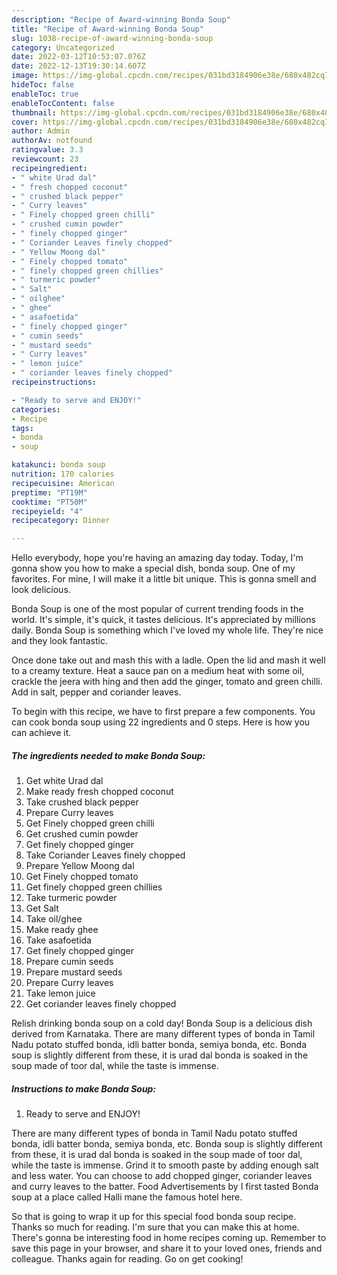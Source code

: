 ```yaml
---
description: "Recipe of Award-winning Bonda Soup"
title: "Recipe of Award-winning Bonda Soup"
slug: 1038-recipe-of-award-winning-bonda-soup
category: Uncategorized
date: 2022-03-12T10:53:07.076Z
date: 2022-12-13T19:30:14.607Z
image: https://img-global.cpcdn.com/recipes/031bd3184906e38e/680x482cq70/bonda-soup-recipe-main-photo.jpg
hideToc: false
enableToc: true
enableTocContent: false
thumbnail: https://img-global.cpcdn.com/recipes/031bd3184906e38e/680x482cq70/bonda-soup-recipe-main-photo.jpg
cover: https://img-global.cpcdn.com/recipes/031bd3184906e38e/680x482cq70/bonda-soup-recipe-main-photo.jpg
author: Admin
authorAv: notfound
ratingvalue: 3.3
reviewcount: 23
recipeingredient:
- " white Urad dal"
- " fresh chopped coconut"
- " crushed black pepper"
- " Curry leaves"
- " Finely chopped green chilli"
- " crushed cumin powder"
- " finely chopped ginger"
- " Coriander Leaves finely chopped"
- " Yellow Moong dal"
- " Finely chopped tomato"
- " finely chopped green chillies"
- " turmeric powder"
- " Salt"
- " oilghee"
- " ghee"
- " asafoetida"
- " finely chopped ginger"
- " cumin seeds"
- " mustard seeds"
- " Curry leaves"
- " lemon juice"
- " coriander leaves finely chopped"
recipeinstructions:

- "Ready to serve and ENJOY!"
categories:
- Recipe
tags:
- bonda
- soup

katakunci: bonda soup 
nutrition: 170 calories
recipecuisine: American
preptime: "PT19M"
cooktime: "PT50M"
recipeyield: "4"
recipecategory: Dinner

---
```



Hello everybody, hope you're having an amazing day today. Today, I'm gonna show you how to make a special dish, bonda soup. One of my favorites. For mine, I will make it a little bit unique. This is gonna smell and look delicious.

Bonda Soup is one of the most popular of current trending foods in the world. It's simple, it's quick, it tastes delicious. It's appreciated by millions daily. Bonda Soup is something which I've loved my whole life. They're nice and they look fantastic.

Once done take out and mash this with a ladle. Open the lid and mash it well to a creamy texture. Heat a sauce pan on a medium heat with some oil, crackle the jeera with hing and then add the ginger, tomato and green chilli. Add in salt, pepper and coriander leaves.


To begin with this recipe, we have to first prepare a few components. You can cook bonda soup using 22 ingredients and 0 steps. Here is how you can achieve it.

<!--inarticleads1-->

##### The ingredients needed to make Bonda Soup:

1. Get  white Urad dal
1. Make ready  fresh chopped coconut
1. Take  crushed black pepper
1. Prepare  Curry leaves
1. Get  Finely chopped green chilli
1. Get  crushed cumin powder
1. Get  finely chopped ginger
1. Take  Coriander Leaves finely chopped
1. Prepare  Yellow Moong dal
1. Get  Finely chopped tomato
1. Get  finely chopped green chillies
1. Take  turmeric powder
1. Get  Salt
1. Take  oil/ghee
1. Make ready  ghee
1. Take  asafoetida
1. Get  finely chopped ginger
1. Prepare  cumin seeds
1. Prepare  mustard seeds
1. Prepare  Curry leaves
1. Take  lemon juice
1. Get  coriander leaves finely chopped


Relish drinking bonda soup on a cold day! Bonda Soup is a delicious dish derived from Karnataka. There are many different types of bonda in Tamil Nadu potato stuffed bonda, idli batter bonda, semiya bonda, etc. Bonda soup is slightly different from these, it is urad dal bonda is soaked in the soup made of toor dal, while the taste is immense. 

<!--inarticleads2-->

##### Instructions to make Bonda Soup:


1. Ready to serve and ENJOY!

There are many different types of bonda in Tamil Nadu potato stuffed bonda, idli batter bonda, semiya bonda, etc. Bonda soup is slightly different from these, it is urad dal bonda is soaked in the soup made of toor dal, while the taste is immense. Grind it to smooth paste by adding enough salt and less water. You can choose to add chopped ginger, coriander leaves and curry leaves to the batter. Food Advertisements by I first tasted Bonda soup at a place called Halli mane the famous hotel here. 

So that is going to wrap it up for this special food bonda soup recipe. Thanks so much for reading. I'm sure that you can make this at home. There's gonna be interesting food in home recipes coming up. Remember to save this page in your browser, and share it to your loved ones, friends and colleague. Thanks again for reading. Go on get cooking!
